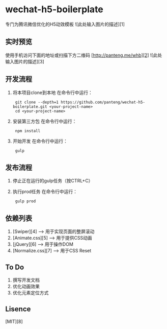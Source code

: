 # wechat-h5-boilerplate
专门为腾讯微信优化的H5动效模板
![此处输入图片的描述][1]

## 实时预览
使用手机访问下面的地址或扫描下方二维码
[http://panteng.me/whb][2]
![此处输入图片的描述][3]

## 开发流程
1. 将本项目clone到本地
   在命令行中运行： 

        git clone --depth=1 https://github.com/panteng/wechat-h5-boilerplate.git <your-project-name>
        cd <your-project-name>

2. 安装第三方包
   在命令行中运行：

        npm install

3. 开始开发
   在命令行中运行：

        gulp

## 发布流程
1. 停止正在运行的gulp任务（按CTRL+C）
2. 执行prod任务
   在命令行中运行：

        gulp prod

## 依赖列表
1. [Swiper][4] --> 用于实现页面的整屏滚动
2. [Animate.css][5] --> 用于提供CSS动画
3. [jQuery][6] --> 用于操作DOM
4. [Normalize.css][7] --> 用于CSS Reset

## To Do
1. 撰写开发文档
2. 优化动画效果
3. 优化元素定位方式

## Lisence
[MIT][8]
